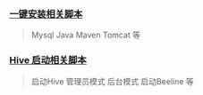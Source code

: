 

### [一键安装相关脚本](https://github.com/GuoJiafeng/ShellScript/blob/master/src/main/resources/onekeyInstall/onekeyInstall.md)
> Mysql Java Maven Tomcat 等

### [Hive 启动相关脚本](https://github.com/GuoJiafeng/ShellScript/blob/master/src/main/resources/hive/starthive.md)
> 启动Hive 管理员模式  后台模式  启动Beeline 等


